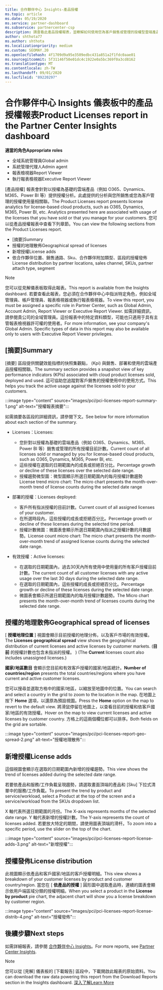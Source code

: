 ```yaml
---
title: 合作夥伴中心 Insights-產品授權
ms.topic: article
ms.date: 05/19/2020
ms.service: partner-dashboard
ms.subservice: partnercenter-csp
description: 請查看此產品授權報表，並瞭解如何使用您為客戶銷售或管理的授權型雲端產品來改善。
author: shthota77
ms.author: shthota
ms.localizationpriority: medium
ms.custom: SEOMAY.20
ms.openlocfilehash: 4f1709d9a95e3509edbc431a851a2f1fdc0aae01
ms.sourcegitcommit: 5f31146f50e01dc4c1922e0a5bc369f0a3cd8162
ms.translationtype: MT
ms.contentlocale: zh-TW
ms.lasthandoff: 09/01/2020
ms.locfileid: "89220297"
---
```

# <a name="product-licenses-report-in-the-partner-center-insights-dashboard"></a><span data-ttu-id="a8c5e-103">合作夥伴中心 Insights 儀表板中的產品授權報表</span><span class="sxs-lookup"><span data-stu-id="a8c5e-103">Product Licenses report in the Partner Center Insights dashboard</span></span>

<span data-ttu-id="a8c5e-104">**適當的角色**</span><span class="sxs-lookup"><span data-stu-id="a8c5e-104">**Appropriate roles**</span></span>
- <span data-ttu-id="a8c5e-105">全域系統管理員</span><span class="sxs-lookup"><span data-stu-id="a8c5e-105">Global admin</span></span>
- <span data-ttu-id="a8c5e-106">系統管理代理人</span><span class="sxs-lookup"><span data-stu-id="a8c5e-106">Admin agent</span></span>
- <span data-ttu-id="a8c5e-107">報表檢視器</span><span class="sxs-lookup"><span data-stu-id="a8c5e-107">Report Viewer</span></span>
- <span data-ttu-id="a8c5e-108">執行報表檢視器</span><span class="sxs-lookup"><span data-stu-id="a8c5e-108">Executive Report Viewer</span></span>

<span data-ttu-id="a8c5e-109">[產品授權] 報表會針對以授權為基礎的雲端產品（例如 O365、Dynamics、M365、Power BI 等）提供授權分析。此處提供的分析與您所銷售或您為客戶管理的授權使用量相關聯。</span><span class="sxs-lookup"><span data-stu-id="a8c5e-109">The Product Licenses report presents license analytics for license-based cloud products, such as O365, Dynamics, M365, Power BI, etc. Analytics presented here are associated with usage of the licenses that you have sold or that you manage for your customers.</span></span> <span data-ttu-id="a8c5e-110">您可以從產品授權報表中查看下列章節。</span><span class="sxs-lookup"><span data-stu-id="a8c5e-110">You can view the following sections from the Product Licenses report.</span></span>

- <span data-ttu-id="a8c5e-111">[摘要]</span><span class="sxs-lookup"><span data-stu-id="a8c5e-111">Summary</span></span>
- <span data-ttu-id="a8c5e-112">授權的地理散佈</span><span class="sxs-lookup"><span data-stu-id="a8c5e-112">Geographical spread of licenses</span></span>
- <span data-ttu-id="a8c5e-113">新增授權</span><span class="sxs-lookup"><span data-stu-id="a8c5e-113">License adds</span></span>
- <span data-ttu-id="a8c5e-114">依合作夥伴位置、銷售通路、Sku、合作夥伴附加類型、區段的授權發佈</span><span class="sxs-lookup"><span data-stu-id="a8c5e-114">License distribution by partner locations, sales channel, SKUs, partner attach type, segment</span></span>

 > [!NOTE]
 > <span data-ttu-id="a8c5e-115">您可以從見解儀表板取得此報表。</span><span class="sxs-lookup"><span data-stu-id="a8c5e-115">This report is available from the Insights dashboard.</span></span> <span data-ttu-id="a8c5e-116">若要查看此報表，您必須在合作夥伴中心中指派特定角色，例如全域管理員、帳戶管理員、報表檢視器或執行報表檢視器。</span><span class="sxs-lookup"><span data-stu-id="a8c5e-116">To view this report, you must be assigned a specific role in Partner Center, such as Global Admin, Account Admin, Report Viewer or Executive Report Viewer.</span></span> <span data-ttu-id="a8c5e-117">如需詳細資訊，請參閱貴公司的全域管理員。這份報表中的特定資料類型，可能也只適用于具有主管報表檢視器許可權的使用者。</span><span class="sxs-lookup"><span data-stu-id="a8c5e-117">For more information, see your company's Global Admin. Specific types of data in this report may also be available only to users with Executive Report Viewer privileges.</span></span>

## <a name="summary"></a><span data-ttu-id="a8c5e-118">[摘要]</span><span class="sxs-lookup"><span data-stu-id="a8c5e-118">Summary</span></span>

<span data-ttu-id="a8c5e-119">[摘要] 區段提供關鍵效能指標的快照集觀點， (Kpi) 與銷售、部署和使用的雲端產品授權相關聯。</span><span class="sxs-lookup"><span data-stu-id="a8c5e-119">The summary section provides a snapshot view of key performance indicators (KPIs) associated with cloud product licenses sold, deployed and used.</span></span> <span data-ttu-id="a8c5e-120">這可協助您追蹤對客戶銷售的授權使用中的使用方式。</span><span class="sxs-lookup"><span data-stu-id="a8c5e-120">This helps you track the active usage against the licenses sold to your customers.</span></span>

:::image type="content" source="images/pci/pci-licenses-report-summary-1.png" alt-text="授權報表摘要":::

<span data-ttu-id="a8c5e-122">如需摘要各區段的詳細資訊，請參閱下文。</span><span class="sxs-lookup"><span data-stu-id="a8c5e-122">See below for more information about each section of the summary.</span></span>

- <span data-ttu-id="a8c5e-123">Licenses：</span><span class="sxs-lookup"><span data-stu-id="a8c5e-123">Licenses:</span></span> 
  - <span data-ttu-id="a8c5e-124">您針對以授權為基礎的雲端產品（例如 O365、Dynamics、M365、Power BI 等）銷售或管理的所有授權目前計數。</span><span class="sxs-lookup"><span data-stu-id="a8c5e-124">Current count of all licenses sold or managed by you for license-based cloud products, such as O365, Dynamics, M365, Power BI, etc.</span></span>
  - <span data-ttu-id="a8c5e-125">這些授權在選取的日期範圍內的成長或拒絕百分比。</span><span class="sxs-lookup"><span data-stu-id="a8c5e-125">Percentage growth or decline of these licenses over the selected date range.</span></span>
  - <span data-ttu-id="a8c5e-126">授權趨勢微型圖：微型圖顯示所選日期範圍內的每月授權計數趨勢</span><span class="sxs-lookup"><span data-stu-id="a8c5e-126">License trend micro chart: The micro chart presents the month-over-month trend of license counts during the selected date range</span></span>

- <span data-ttu-id="a8c5e-127">部署的授權：</span><span class="sxs-lookup"><span data-stu-id="a8c5e-127">Licenses deployed:</span></span>
  - <span data-ttu-id="a8c5e-128">客戶所有指派授權的目前計數。</span><span class="sxs-lookup"><span data-stu-id="a8c5e-128">Current count of all assigned licenses of your customer.</span></span>
  - <span data-ttu-id="a8c5e-129">在所選時段內，這些授權的成長或拒絕百分比。</span><span class="sxs-lookup"><span data-stu-id="a8c5e-129">Percentage growth or decline of these licenses during the selected time period.</span></span>
  - <span data-ttu-id="a8c5e-130">授權計數微圖：微圖表會顯示所選日期範圍內指派之授權計數的月數趨勢。</span><span class="sxs-lookup"><span data-stu-id="a8c5e-130">License count micro chart: The micro chart presents the month-over-month trend of assigned license counts during the selected date range.</span></span>

- <span data-ttu-id="a8c5e-131">有效授權：</span><span class="sxs-lookup"><span data-stu-id="a8c5e-131">Active licenses:</span></span> 
  - <span data-ttu-id="a8c5e-132">在選取的日期範圍內，過去30天內所有使用中使用量的所有客戶授權目前計數。</span><span class="sxs-lookup"><span data-stu-id="a8c5e-132">The current count of all customer licenses with any active usage over the last 30 days during the selected date range.</span></span>
  - <span data-ttu-id="a8c5e-133">在選取的日期範圍內，這些授權的成長或拒絕百分比。</span><span class="sxs-lookup"><span data-stu-id="a8c5e-133">Percentage growth or decline of these licenses during the selected date range.</span></span>
  - <span data-ttu-id="a8c5e-134">微圖表會顯示所選日期範圍內的每月授權計數趨勢。</span><span class="sxs-lookup"><span data-stu-id="a8c5e-134">The Micro chart presents the month-over-month trend of licenses counts during the selected date range.</span></span>

## <a name="geographical-spread-of-licenses"></a><span data-ttu-id="a8c5e-135">授權的地理散佈</span><span class="sxs-lookup"><span data-stu-id="a8c5e-135">Geographical spread of licenses</span></span>

<span data-ttu-id="a8c5e-136">[ **授權地理位置** ] 視圖會顯示目前授權的地理分佈，以及客戶市場的有效授權。</span><span class="sxs-lookup"><span data-stu-id="a8c5e-136">The **Licenses geographical spread** view shows the geographical distribution of current licenses and active licenses by customer markets.</span></span> <span data-ttu-id="a8c5e-137"> (**目前** 的授權計數也包含未指派的授權。 ) </span><span class="sxs-lookup"><span data-stu-id="a8c5e-137">(The **Current** licenses count also includes unassigned licenses.)</span></span>

<span data-ttu-id="a8c5e-138">**國家/地區數目** 會顯示您目前和有效客戶授權的國家/地區總計。</span><span class="sxs-lookup"><span data-stu-id="a8c5e-138">**Number of countries/region** presents the total countries/regions where you have current and active customer licenses.</span></span>

<span data-ttu-id="a8c5e-139">您可以搜尋並選取方格中的國家/地區，以縮放至地圖中的位置。</span><span class="sxs-lookup"><span data-stu-id="a8c5e-139">You can search and select a country in the grid to zoom to the location in the map.</span></span> <span data-ttu-id="a8c5e-140">在地圖上按下 **Home** 選項，以還原為預設視圖。</span><span class="sxs-lookup"><span data-stu-id="a8c5e-140">Press the **Home** option on the map to revert to the default view.</span></span> <span data-ttu-id="a8c5e-141">將滑鼠停留在地圖上，以查看目前的授權和依客戶國家/地區的有效授權。</span><span class="sxs-lookup"><span data-stu-id="a8c5e-141">Hover on the map to view current licenses and active licenses by customer country.</span></span> <span data-ttu-id="a8c5e-142">方格上的這兩個欄位都可以排序。</span><span class="sxs-lookup"><span data-stu-id="a8c5e-142">Both fields on the grid are sortable.</span></span>

:::image type="content" source="images/pci/pci-licenses-report-geo-spread-2.png" alt-text="授權地理散佈":::

## <a name="license-adds"></a><span data-ttu-id="a8c5e-144">新增授權</span><span class="sxs-lookup"><span data-stu-id="a8c5e-144">License adds</span></span>

<span data-ttu-id="a8c5e-145">這個視圖會顯示在選取的日期範圍內新增的授權趨勢。</span><span class="sxs-lookup"><span data-stu-id="a8c5e-145">This view shows the trend of licenses added during the selected date range.</span></span> 

<span data-ttu-id="a8c5e-146">若要依產品和服務/工作負載呈現趨勢，請選取畫面頂端的產品和 [Sku] 下拉式清單中的服務/工作負載。</span><span class="sxs-lookup"><span data-stu-id="a8c5e-146">To present the trend by product and service/workload, select a Product at the top of the screen and a service/workload from the SKUs dropdown list.</span></span>

<span data-ttu-id="a8c5e-147">X 軸代表所選日期範圍的月份。</span><span class="sxs-lookup"><span data-stu-id="a8c5e-147">The X-axis represents months of the selected date range.</span></span> <span data-ttu-id="a8c5e-148">Y 軸代表新增的授權計數。</span><span class="sxs-lookup"><span data-stu-id="a8c5e-148">The Y-axis represents the count of licenses added.</span></span> <span data-ttu-id="a8c5e-149">若要放大特定的期間，請使用圖表頂端的滑杆。</span><span class="sxs-lookup"><span data-stu-id="a8c5e-149">To zoom into a specific period, use the slider on the top of the chart.</span></span>

:::image type="content" source="images/pci/pci-licenses-report-license-adds-3.png" alt-text="新增授權":::

## <a name="license-distribution"></a><span data-ttu-id="a8c5e-151">授權發佈</span><span class="sxs-lookup"><span data-stu-id="a8c5e-151">License distribution</span></span>

<span data-ttu-id="a8c5e-152">此視圖顯示依產品和客戶國家/地區的客戶授權明細。</span><span class="sxs-lookup"><span data-stu-id="a8c5e-152">This view shows a breakdown of your customer licenses by product and customer country/region.</span></span> <span data-ttu-id="a8c5e-153">當您在 [ **依產品的授權** ] 圓形圖中選取產品時，連續的圖表會顯示依用戶端區域分類的授權明細。</span><span class="sxs-lookup"><span data-stu-id="a8c5e-153">When you select a product in the **License by product** pie chart, the adjacent chart will show you a license breakdown by customer region.</span></span>

:::image type="content" source="images/pci/pci-licenses-report-license-distrib-4.png" alt-text="授權發佈":::

## <a name="next-steps"></a><span data-ttu-id="a8c5e-155">後續步驟</span><span class="sxs-lookup"><span data-stu-id="a8c5e-155">Next steps</span></span>

<span data-ttu-id="a8c5e-156">如需詳細報表，請參閱 [合作夥伴中心 Insights](partner-center-insights.md)。</span><span class="sxs-lookup"><span data-stu-id="a8c5e-156">For more reports, see [Partner Center Insights](partner-center-insights.md).</span></span>

>[!NOTE] 
> <span data-ttu-id="a8c5e-157">您可以從 [見解] 儀表板的 [下載報告] 區段中，下載開啟此報表的原始資料。</span><span class="sxs-lookup"><span data-stu-id="a8c5e-157">You can download the raw data powering this report from the Download Reports section in the Insights dashboard.</span></span> [<span data-ttu-id="a8c5e-158">深入了解</span><span class="sxs-lookup"><span data-stu-id="a8c5e-158">Learn More</span></span>](pci-download-reports.md)

